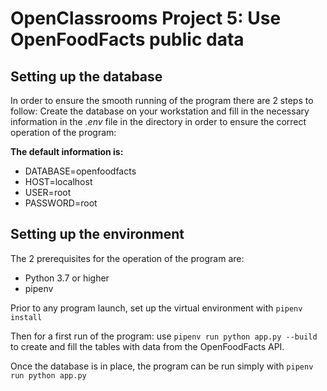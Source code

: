 # OpenClassrooms Project 5: Use OpenFoodFacts public data

## Setting up the database

In order to ensure the smooth running of the program there are 2 steps to follow: Create the database on your workstation and fill in the necessary information in the *.env* file in the directory in order to ensure the correct operation of the program:

**The default information is:**
- DATABASE=openfoodfacts
- HOST=localhost
- USER=root
- PASSWORD=root

## Setting up the environment 

The 2 prerequisites for the operation of the program are:
- Python 3.7 or higher
- pipenv

Prior to any program launch, set up the virtual environment with `pipenv install`

Then for a first run of the program: use  `pipenv run python app.py --build`  to create and fill the tables with data from the OpenFoodFacts API.

Once the database is in place, the program can be run simply with `pipenv run python app.py`
